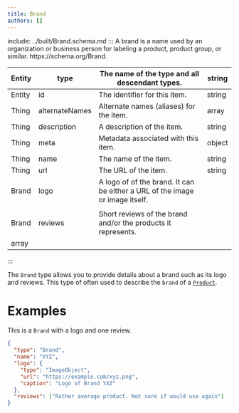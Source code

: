 ```yaml
---
title: Brand
authors: []
---
```


include: ../built/Brand.schema.md
:::
A brand is a name used by an organization or business person for labeling a product, product group, or similar. https&#x3A;//schema.org/Brand.

| Entity | type           | The name of the type and all descendant types.                               | string |
| ------ | -------------- | ---------------------------------------------------------------------------- | ------ |
| Entity | id             | The identifier for this item.                                                | string |
| Thing  | alternateNames | Alternate names (aliases) for the item.                                      | array  |
| Thing  | description    | A description of the item.                                                   | string |
| Thing  | meta           | Metadata associated with this item.                                          | object |
| Thing  | name           | The name of the item.                                                        | string |
| Thing  | url            | The URL of the item.                                                         | string |
| Brand  | logo           | A logo of of the brand. It can be either a URL of the image or image itself. |        |
|        |                |                                                                              |        |
| Brand  | reviews        | Short reviews of the brand and/or the products it represents.                |        |
| array  |                |                                                                              |        |

:::

The `Brand` type allows you to provide details about a brand such as its logo and reviews. This type of often used to describe the `brand` of a [`Product`](/Product).

# Examples

This is a `Brand` with a logo and one review.

```json
{
  "type": "Brand",
  "name": "XYZ",
  "logo": {
    "type": "ImageObject",
    "url": "https://example.com/xyz.png",
    "caption": "Logo of Brand YXZ"
  },
  "reviews": ["Rather average product. Not sure if would use again"]
}
```
